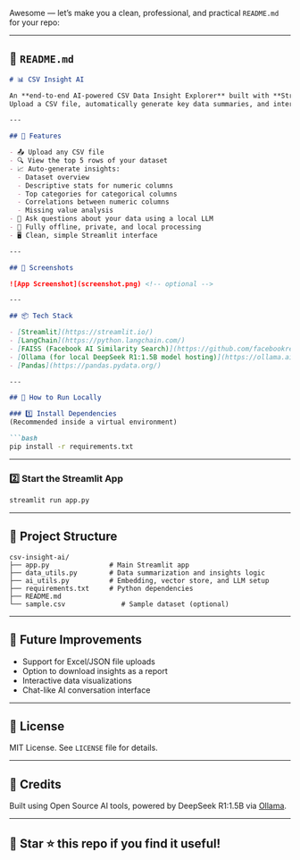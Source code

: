 Awesome — let’s make you a clean, professional, and practical `README.md` for your repo:

---

## 📄 `README.md`

````markdown
# 📊 CSV Insight AI

An **end-to-end AI-powered CSV Data Insight Explorer** built with **Streamlit**, **LangChain**, **FAISS**, and a local **DeepSeek R1:1.5B** LLM.  
Upload a CSV file, automatically generate key data summaries, and interactively ask natural language questions about your data — all processed locally, no cloud required.

---

## 📌 Features

- 📤 Upload any CSV file
- 🔍 View the top 5 rows of your dataset
- 📈 Auto-generate insights:
  - Dataset overview
  - Descriptive stats for numeric columns
  - Top categories for categorical columns
  - Correlations between numeric columns
  - Missing value analysis
- 🤖 Ask questions about your data using a local LLM
- 💾 Fully offline, private, and local processing  
- 🖥️ Clean, simple Streamlit interface

---

## 📸 Screenshots

![App Screenshot](screenshot.png) <!-- optional -->

---

## 📦 Tech Stack

- [Streamlit](https://streamlit.io/)
- [LangChain](https://python.langchain.com/)
- [FAISS (Facebook AI Similarity Search)](https://github.com/facebookresearch/faiss)
- [Ollama (for local DeepSeek R1:1.5B model hosting)](https://ollama.ai/)
- [Pandas](https://pandas.pydata.org/)

---

## 🚀 How to Run Locally

### 1️⃣ Install Dependencies  
(Recommended inside a virtual environment)

```bash
pip install -r requirements.txt
````

---

### 2️⃣ Start the Streamlit App

```bash
streamlit run app.py
```

---

## 📂 Project Structure

```
csv-insight-ai/
├── app.py               # Main Streamlit app
├── data_utils.py        # Data summarization and insights logic
├── ai_utils.py          # Embedding, vector store, and LLM setup
├── requirements.txt     # Python dependencies
├── README.md
└── sample.csv              # Sample dataset (optional)
```

---

## 🎯 Future Improvements

* Support for Excel/JSON file uploads
* Option to download insights as a report
* Interactive data visualizations
* Chat-like AI conversation interface

---

## 📝 License

MIT License. See `LICENSE` file for details.

---

## 🤝 Credits

Built using Open Source AI tools, powered by DeepSeek R1:1.5B via [Ollama](https://ollama.ai/).

---

## 📢 Star ⭐ this repo if you find it useful!

```
